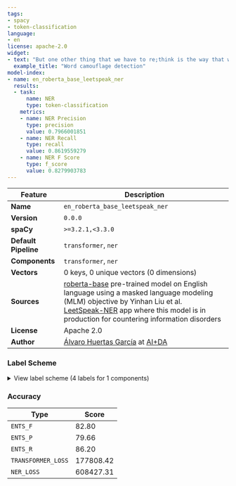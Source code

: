 ```yaml
---
tags:
- spacy
- token-classification
language:
- en
license: apache-2.0
widget:
- text: "But one other thing that we have to re;think is the way that we dy£ our #c!l.o|th?£+s."
  example_title: "Word camouflage detection"
model-index:
- name: en_roberta_base_leetspeak_ner
  results:
  - task:
      name: NER
      type: token-classification
    metrics:
    - name: NER Precision
      type: precision
      value: 0.7966001851
    - name: NER Recall
      type: recall
      value: 0.8619559279
    - name: NER F Score
      type: f_score
      value: 0.8279903783
---
```

| Feature | Description |
| --- | --- |
| **Name** | `en_roberta_base_leetspeak_ner` |
| **Version** | `0.0.0` |
| **spaCy** | `>=3.2.1,<3.3.0` |
| **Default Pipeline** | `transformer`, `ner` |
| **Components** | `transformer`, `ner` |
| **Vectors** | 0 keys, 0 unique vectors (0 dimensions) |
| **Sources** | [roberta-base](https://huggingface.co/roberta-base) pre-trained model on English language using a masked language modeling (MLM) objective by Yinhan Liu et al. <br> [LeetSpeak-NER](https://huggingface.co/spaces/Huertas97/LeetSpeak-NER) app where this model is in production for countering information disorders|
| **License** | Apache 2.0 |
| **Author** | [Álvaro Huertas García](https://www.linkedin.com/in/alvaro-huertas-garcia/) at [AI+DA](http://aida.etsisi.upm.es/) |

### Label Scheme

<details>

<summary>View label scheme (4 labels for 1 components)</summary>

| Component | Labels |
| --- | --- |
| **`ner`** | `INV_CAMO`, `LEETSPEAK`, `MIX`, `PUNCT_CAMO` |

</details>

### Accuracy

| Type | Score |
| --- | --- |
| `ENTS_F` | 82.80 |
| `ENTS_P` | 79.66 |
| `ENTS_R` | 86.20 |
| `TRANSFORMER_LOSS` | 177808.42 |
| `NER_LOSS` | 608427.31 |